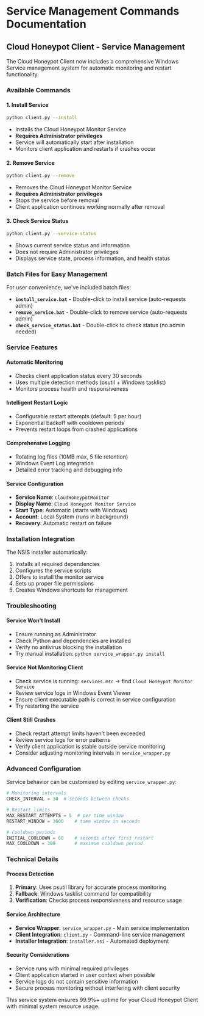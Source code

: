 # Service Management Commands Documentation

## Cloud Honeypot Client - Service Management

The Cloud Honeypot Client now includes a comprehensive Windows Service management system for automatic monitoring and restart functionality.

### Available Commands

#### 1. Install Service
```bash
python client.py --install
```
- Installs the Cloud Honeypot Monitor Service
- **Requires Administrator privileges**
- Service will automatically start after installation
- Monitors client application and restarts if crashes occur

#### 2. Remove Service  
```bash
python client.py --remove
```
- Removes the Cloud Honeypot Monitor Service
- **Requires Administrator privileges**  
- Stops the service before removal
- Client application continues working normally after removal

#### 3. Check Service Status
```bash
python client.py --service-status
```
- Shows current service status and information
- Does not require Administrator privileges
- Displays service state, process information, and health status

### Batch Files for Easy Management

For user convenience, we've included batch files:

- **`install_service.bat`** - Double-click to install service (auto-requests admin)
- **`remove_service.bat`** - Double-click to remove service (auto-requests admin) 
- **`check_service_status.bat`** - Double-click to check status (no admin needed)

### Service Features

#### Automatic Monitoring
- Checks client application status every 30 seconds
- Uses multiple detection methods (psutil + Windows tasklist)
- Monitors process health and responsiveness

#### Intelligent Restart Logic
- Configurable restart attempts (default: 5 per hour)
- Exponential backoff with cooldown periods
- Prevents restart loops from crashed applications

#### Comprehensive Logging
- Rotating log files (10MB max, 5 file retention)
- Windows Event Log integration
- Detailed error tracking and debugging info

#### Service Configuration
- **Service Name**: `CloudHoneypotMonitor`
- **Display Name**: `Cloud Honeypot Monitor Service` 
- **Start Type**: Automatic (starts with Windows)
- **Account**: Local System (runs in background)
- **Recovery**: Automatic restart on failure

### Installation Integration

The NSIS installer automatically:
1. Installs all required dependencies
2. Configures the service scripts
3. Offers to install the monitor service
4. Sets up proper file permissions
5. Creates Windows shortcuts for management

### Troubleshooting

#### Service Won't Install
- Ensure running as Administrator
- Check Python and dependencies are installed
- Verify no antivirus blocking the installation
- Try manual installation: `python service_wrapper.py install`

#### Service Not Monitoring Client
- Check service is running: `services.msc` → find `Cloud Honeypot Monitor Service`
- Review service logs in Windows Event Viewer
- Ensure client executable path is correct in service configuration
- Try restarting the service

#### Client Still Crashes
- Check restart attempt limits haven't been exceeded
- Review service logs for error patterns
- Verify client application is stable outside service monitoring
- Consider adjusting monitoring intervals in `service_wrapper.py`

### Advanced Configuration

Service behavior can be customized by editing `service_wrapper.py`:

```python
# Monitoring intervals
CHECK_INTERVAL = 30  # seconds between checks

# Restart limits
MAX_RESTART_ATTEMPTS = 5  # per time window  
RESTART_WINDOW = 3600    # time window in seconds

# Cooldown periods
INITIAL_COOLDOWN = 60    # seconds after first restart
MAX_COOLDOWN = 300       # maximum cooldown period
```

### Technical Details

#### Process Detection
1. **Primary**: Uses psutil library for accurate process monitoring
2. **Fallback**: Windows tasklist command for compatibility
3. **Verification**: Checks process responsiveness and resource usage

#### Service Architecture
- **Service Wrapper**: `service_wrapper.py` - Main service implementation
- **Client Integration**: `client.py` - Command-line service management  
- **Installer Integration**: `installer.nsi` - Automated deployment

#### Security Considerations
- Service runs with minimal required privileges
- Client application started in user context when possible
- Service logs do not contain sensitive information
- Secure process monitoring without interfering with client security

This service system ensures 99.9%+ uptime for your Cloud Honeypot Client with minimal system resource usage.